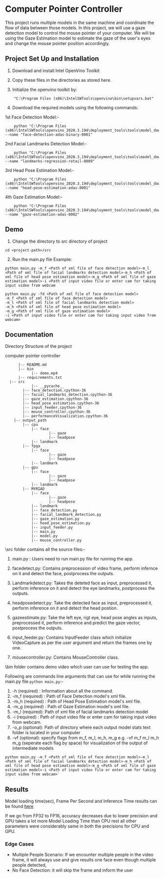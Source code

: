 # Computer Pointer Controller

This project runs multiple models in the same machine and coordinate the flow of data between those models. In this project, we will use a gaze detection model to control the mouse pointer of your computer. We will be using the Gaze Estimation model to estimate the gaze of the user's eyes and change the mouse pointer position accordingly.

## Project Set Up and Installation

1. Download and install Intel OpenVino Toolkit 

2. Copy these files in the directories as stored here.

3. Initialize the openvino toolkit by:
```
    "C:\Program Files (x86)\IntelSWTools\openvino\bin\setupvars.bat"
```
4. Download the required models using the following commands:

1st Face Detection Model:-
```
    python "C:\Program Files (x86)\IntelSWTools\openvino_2020.3.194\deployment_tools\tools\model_downloader\downloader.py" --name "face-detection-adas-binary-0001"
```
2nd Facial Landmarks Detection Model:-
```
    python "C:\Program Files (x86)\IntelSWTools\openvino_2020.3.194\deployment_tools\tools\model_downloader\downloader.py" --name "landmarks-regression-retail-0009"
```
3rd Head Pose Estimation Model:-
```
    python "C:\Program Files (x86)\IntelSWTools\openvino_2020.3.194\deployment_tools\tools\model_downloader\downloader.py" --name "head-pose-estimation-adas-0001"
```     
4th Gaze Estimation Model:-
```    
    python "C:\Program Files (x86)\IntelSWTools\openvino_2020.3.194\deployment_tools\tools\model_downloader\downloader.py" --name "gaze-estimation-adas-0002"
```

## Demo

1. Change the directory to src directory of project <br>
```
cd <project-path>/src
```
2. Run the main.py file
Example:<br>
```
python main.py -m_f <Path of xml file of face detection model>-m_l <Path of xml file of facial landmarks detection model>-m_h <Path of xml file of head pose estimation model>-m_g <Path of xml file of gaze estimation model>-i <Path of input video file or enter cam for taking input video from webcam
```
```
python main.py -fd <Path of xml file of face detection model>
-m_f <Path of xml file of face detection model>
-m_l <Path of xml file of facial landmarks detection model>
-m_h <Path of xml file of head pose estimation model>
-m_g <Path of xml file of gaze estimation model>
-i <Path of input video file or enter cam for taking input video from webcam> 
```

## Documentation

Directory Structure of the project

computer pointer controller

          |-- README.md
          |-- bin
                |-- demo.mp4
          |-- requirements.txt
	  |-- src
                |-- __pycache__
			|-- face_detection.cpython-36
			|-- facial_landmarks_detection.cpython-36
			|-- gaze_estimation.cpython-36
			|-- head_pose_estimation.cpython-36
			|-- input_feeder.cpython-36
			|-- mouse_controller.cpython-36
			|-- performanceVisualization.cpython-36
		|-- output_path
			|-- cpu
				|-- face
                		|-- gaze
                		|-- headpose
				|-- landmark
			|-- fpga
				|-- face
                		|-- gaze
                		|-- headpose
				|-- landmark
			|-- gpu
				|-- face
                		|-- gaze
                		|-- headpose
				|-- landmark
			|-- MYRIAD
				|-- face
                		|-- gaze
                		|-- headpose
				|-- landmark	
                |-- face_detection.py
                |-- facial_landmark_detection.py
                |-- gaze_estimation.py
                |-- head_pose_estimation.py
                |-- input_feeder.py
                |-- main.py
                |-- model.py
                |-- mouse_controller.py

\src folder contains all the source files:-

1. main.py : Users need to run main.py file for running the app.

2. facedetect.py: Contains preprocession of video frame, perform infernce on it and detect the face, postprocess the outputs.
     
3. Landmarkdetect.py: Takes the deteted face as input, preprocessed it, perform inference on it and detect the eye landmarks, postprocess the outputs.
     
4. headposedetect.py: Take the detected face as input, preprocessed it, perform inference on it and detect the head postion.
     
5. gazeestimate.py: Take the left eye, rigt eye, head pose angles as inputs, preprocessed it, perform inference and predict the gaze vector, postprocess the outputs.
     
6. input_feeder.py: Contains InputFeeder class which initialize VideoCapture as per the user argument and return the frames one by one.
     
7. mousecontroller.py: Contains MouseController class.
 
\bin folder contains demo video which user can use for testing the app.

Following are commands line arguments that can use for while running the main.py file ` python main.py `:-

  1. -h     (required) : Information about all the command.
  2. -m_f   (required) : Path of Face Detection model's xml file.
  3. -m_h   (required) : Path of Head Pose Estimation model's xml file.
  4. -m_g   (required) : Path of Gaze Estimation model's xml file.
  5. -m_l   (required): Path of xml file of facial landmarks detection model
  6. -i     (required) : Path of input video file or enter cam for taking input video from webcam.
  7. -o_p   (optional): Path of directory where each output model stats text folder is located in your computer
  8. -vf    (optional): specify flags from m_f, m_l, m_h, m_g e.g. -vf m_f m_l m_h m_g (seperate each flag by space) for visualization of the output of intermediate models 
  
```
python main.py -m_f <Path of xml file of face detection model>-m_l <Path of xml file of facial landmarks detection model>-m_h <Path of xml file of head pose estimation model>-m_g <Path of xml file of gaze estimation model>-i <Path of input video file or enter cam for taking input video from webcam>`
```

## Results

Model loading time(sec), Frame Per Second and Inference Time results can be found [here]()

If we go from FP32 to FP16, accuracy decreases due to lower precision and GPU takes a lot more Model Loading Time than CPU rest all other parameters were considerably same in both the precisions for CPU and GPU.


### Edge Cases
- Multiple People Scenario: If we encounter multiple people in the video frame, it will always use and give results one face even though multiple people detected,
- No Face Detection: it will skip the frame and inform the user
